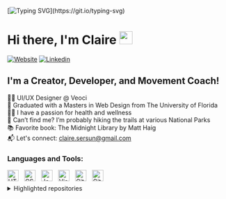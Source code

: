 
[![Typing SVG](https://readme-typing-svg.herokuapp.com?font=Courier+new&color=%23808080&size=40&width=800&duration=6969&lines=Welcome+to+my+profile!)](https://git.io/typing-svg)
# Hi there, I'm Claire <img src="https://raw.githubusercontent.com/iampavangandhi/iampavangandhi/master/gifs/Hi.gif" width="30px">

[![Website](https://img.shields.io/badge/clairesersun.com-blueviolet?style=for-the-badge&url=https%3A%2F%2Fclairesersun.com)](https://clairesersun.com/)
[![Linkedin](https://img.shields.io/badge/LinkedIn-blue?style=for-the-badge&logo=linkedin&labelColor=blue&link=https://www.linkedin.com/in/clairesersun/)](https://www.linkedin.com/in/clairesersun/)
## I'm a Creator, Developer, and Movement Coach!

👩‍💻 UI/UX Designer @ Veoci</br>
🏫 Graduated with a Masters in Web Design from The University of Florida</br>
🧘‍♀️ I have a passion for health and wellness</br>
🌄 Can’t find me? I’m probably hiking the trails at various National Parks</br> 
📚 Favorite book: The Midnight Library by Matt Haig</br>
📬 Let's connect: <a href="mailto:claire.sersun@gmail.com">claire.sersun@gmail.com</a></br>

### Languages and Tools:

<img align="left" alt="HTML5" width="26px" src="https://cdn.jsdelivr.net/gh/devicons/devicon/icons/html5/html5-original.svg" style="padding-right:10px;" />
<img align="left" alt="CSS3" width="26px" src="https://cdn.jsdelivr.net/gh/devicons/devicon/icons/css3/css3-original.svg" style="padding-right:10px;" />
<img align="left" alt="JavaScript" width="26px" src="https://cdn.jsdelivr.net/gh/devicons/devicon/icons/javascript/javascript-original.svg" style="padding-right:10px;" />
<img align="left" alt="Visual Studio Code" width="26px" src="https://cdn.jsdelivr.net/gh/devicons/devicon/icons/vscode/vscode-original.svg" style="padding-right:10px;" />
<img align="left" alt="Git" width="26px" src="https://cdn.jsdelivr.net/gh/devicons/devicon/icons/git/git-original.svg" style="padding-right:10px;" />
<img align="left" alt="GitHub" width="26px" src="https://user-images.githubusercontent.com/3369400/139447912-e0f43f33-6d9f-45f8-be46-2df5bbc91289.png" style="padding-right:10px;" />
</br>
</br>

<details> 
    <summary>Highlighted repositories</summary>
<a href=https://github.com/clairesersun/timeslot><img align="left" alt="Claire's Highlighted Repository" src="https://github-readme-stats.vercel.app/api/pin/?username=clairesersun&repo=timeslot&theme=outrun)]"/></a>
<a href=https://github.com/clairesersun/m4-hw4-sersun-claire><img align="left" alt="Claire's Highlighted Repository" src="https://github-readme-stats.vercel.app/api/pin/?username=clairesersun&repo=m4-hw4-sersun-claire&theme=outrun)]"/></a>
    </details>

